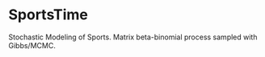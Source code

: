 SportsTime
==========

Stochastic Modeling of Sports. Matrix beta-binomial process sampled with Gibbs/MCMC.
